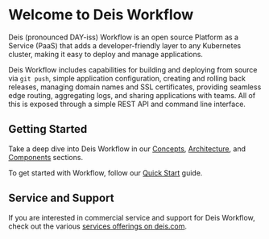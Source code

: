 # Welcome to Deis Workflow

Deis (pronounced DAY-iss) Workflow is an open source Platform as a Service (PaaS) that adds a developer-friendly layer
to any Kubernetes cluster, making it easy to deploy and manage applications.

Deis Workflow includes capabilities for building and deploying from source via `git push`, simple application
configuration, creating and rolling back releases, managing domain names and SSL certificates, providing seamless edge
routing, aggregating logs, and sharing applications with teams. All of this is exposed through a simple REST API and
command line interface.

## Getting Started

Take a deep dive into Deis Workflow in our [Concepts][concepts], [Architecture][arch], and [Components][components]
sections.

To get started with Workflow, follow our [Quick Start][quickstart] guide.

## Service and Support

If you are interested in commercial service and support for Deis Workflow, check out the various [services offerings on deis.com](https://deis.com/services).

[arch]: understanding-workflow/architecture.md
[concepts]: understanding-workflow/concepts.md
[components]: understanding-workflow/components.md
[quickstart]: quickstart/index.md
